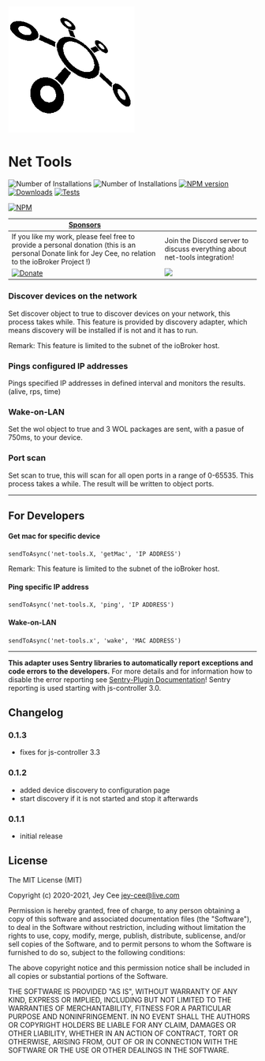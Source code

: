 ![Logo](admin/net-tools.png)
# Net Tools

![Number of Installations](http://iobroker.live/badges/net-tools-installed.svg) ![Number of Installations](http://iobroker.live/badges/net-tools-stable.svg) [![NPM version](http://img.shields.io/npm/v/iobroker.net-tools.svg)](https://www.npmjs.com/package/iobroker.net-tools)
[![Downloads](https://img.shields.io/npm/dm/iobroker.net-tools.svg)](https://www.npmjs.com/package/iobroker.net-tools)
[![Tests](https://travis-ci.org/jey-cee/ioBroker.net-tools.svg?branch=master)](https://travis-ci.org/ioBroker/ioBroker.net-tools)

[![NPM](https://nodei.co/npm/iobroker.net-tools.png?downloads=true)](https://nodei.co/npm/iobroker.net-tools/)





| [Sponsors](https://github.com/iobroker-community-adapters/ioBroker.net-tools/blob/master/SPONSORS.md) | |
|---|---|
| If you like my work, please feel free to provide a personal donation (this is an personal Donate link for Jey Cee, no relation to the ioBroker Project !)   |  Join the Discord server to discuss everything about net-tools integration!|
| [![Donate](https://raw.githubusercontent.com/iobroker-community-adapters/ioBroker.wled/master/admin/button.png)](https://www.paypal.com/cgi-bin/webscr?cmd=_s-xclick&hosted_button_id=95YZN2LR59Q64&source=url) | <a href="https://discord.gg/33w6jUh"><img src="https://discordapp.com/api/guilds/743167951875604501/widget.png?style=banner2"></a> | 




### Discover devices on the network

Set discover object to true to discover devices on your network, this process takes while. 
This feature is provided by discovery adapter, which means discovery will be installed if is not and it has to run.

Remark: This feature is limited to the subnet of the ioBroker host.

### Pings configured IP addresses

Pings specified IP addresses in defined interval and monitors the results. (alive, rps, time)

### Wake-on-LAN

Set the wol object to true and 3 WOL packages are sent, with a pasue of 750ms, to your device. 


### Port scan

Set scan to true, this will scan for all open ports in a range of 0-65535. This process takes a while. 
The result will be written to object ports.

---

## For Developers

#### Get mac for specific device

`sendToAsync('net-tools.X, 'getMac', 'IP ADDRESS')`

Remark: This feature is limited to the subnet of the ioBroker host.

#### Ping specific IP address

`sendToAsync('net-tools.X, 'ping', 'IP ADDRESS')`

#### Wake-on-LAN

`sendToAsync('net-tools.x', 'wake', 'MAC ADDRESS')`

---

**This adapter uses Sentry libraries to automatically report exceptions and code errors to the developers.** For more details and for information how to disable the error reporting see [Sentry-Plugin Documentation](https://github.com/ioBroker/plugin-sentry#plugin-sentry)! Sentry reporting is used starting with js-controller 3.0.

## Changelog

### 0.1.3
* fixes for js-controller 3.3

### 0.1.2
* added device discovery to configuration page
* start discovery if it is not started and stop it afterwards


### 0.1.1 
* initial release


## License

The MIT License (MIT)

Copyright (c) 2020-2021, Jey Cee <jey-cee@live.com>

Permission is hereby granted, free of charge, to any person obtaining a copy
of this software and associated documentation files (the "Software"), to deal
in the Software without restriction, including without limitation the rights
to use, copy, modify, merge, publish, distribute, sublicense, and/or sell
copies of the Software, and to permit persons to whom the Software is
furnished to do so, subject to the following conditions:

The above copyright notice and this permission notice shall be included in
all copies or substantial portions of the Software.

THE SOFTWARE IS PROVIDED "AS IS", WITHOUT WARRANTY OF ANY KIND, EXPRESS OR
IMPLIED, INCLUDING BUT NOT LIMITED TO THE WARRANTIES OF MERCHANTABILITY,
FITNESS FOR A PARTICULAR PURPOSE AND NONINFRINGEMENT. IN NO EVENT SHALL THE
AUTHORS OR COPYRIGHT HOLDERS BE LIABLE FOR ANY CLAIM, DAMAGES OR OTHER
LIABILITY, WHETHER IN AN ACTION OF CONTRACT, TORT OR OTHERWISE, ARISING FROM,
OUT OF OR IN CONNECTION WITH THE SOFTWARE OR THE USE OR OTHER DEALINGS IN
THE SOFTWARE.
